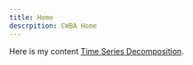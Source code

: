 ```yaml
---
title: Home
descrpition: CWBA Home
---
```



Here is my content
[Time Series Decomposition](./timeseries/index.md).



